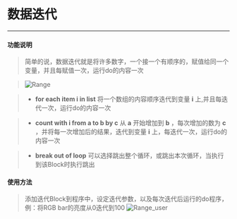 # 数据迭代
__________________________

#### 功能说明

>简单的说，数据迭代就是将许多数字，一个接一个有顺序的，赋值给同一个变量，并且每赋值一次，运行do的内容一次

>![Range](/image/Loops/Range.jpg)

>* __for each item i in list__
将一个数组的内容顺序迭代到变量 __i__ 上,并且每迭代一次，运行do的内容一次

>* __count with i from a to b by c__
从 __a__ 开始增加到 __b__ ，每次增加的数为 __c__ ，并将每一次增加后的结果，迭代到变量 __i__ 上，每迭代一次，运行do的内容一次

>* __break out of loop__
可以选择跳出整个循环，或跳出本次循环，当执行到该Block时执行跳出

#### 使用方法

>添加迭代Block到程序中，设定迭代参数，以及每次迭代后运行的do程序，例：将RGB bar的亮度从0迭代到100
>![Range_user](/image/Loops/Range_user.gif)


